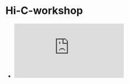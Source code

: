 # Hi-C-workshop

 - ![Link to programme](https://github.com/GenomicsAotearoa/Hi-C-workshop/blob/main/Program/program_10-03-2021.pdf "Link to programme")
